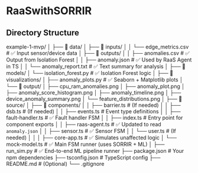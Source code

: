# RaaSwithSORRIR
## Directory Structure
example-1-mvp/
│
├── 📁 data/
│   ├── 📁 inputs/
│   │   └── edge_metrics.csv                 # ✅ Input sensor/device data
│   ├── 📁 outputs/
│   │   ├── anomalies.csv                    # ✅ Output from Isolation Forest
│   │   ├── anomaly.json                     # ✅ Used by RaaS Agent in TS
│   │   └── anomaly_report.txt               # ✅ Text summary for analysis
│
├── 📁 models/
│   └── isolation_forest.py                  # ✅ Isolation Forest logic
│
├── 📁 visualizations/
│   ├── anomaly_plots.py                     # ✅ Seaborn + Matplotlib plots
│   └── 📁 output/
│       ├── cpu_ram_anomalies.png
│       ├── anomaly_plot.png
│       ├── anomaly_score_histogram.png
│       ├── anomaly_timeline.png
│       ├── device_anomaly_summary.png
│       └── feature_distributions.png
│
├── 📁 source/
│   ├── 📁 components/
│   │   ├── barrier.ts                       # (If needed)
│   │   ├── dsb.ts                           # (If needed)
│   │   ├── events.ts                        # Event type definitions
│   │   ├── fault-handler.ts                 # ✅ Fault handler FSM
│   │   ├── index.ts                         # Entry point for component exports
│   │   ├── raas-agent.ts                    # ✅ Updated to read `anomaly.json`
│   │   ├── sensor.ts                        # ✅ Sensor FSM
│   │   └── user.ts                          # (If needed)
│   │
│   ├── core-app.ts                          # ✅ Simulates unaffected logic
│   └── mock-model.ts                        # ✅ Main FSM runner (uses SORRIR + ML)
│
├── run_sim.py                               # ✅ End-to-end ML pipeline runner
├── package.json                             # Your npm dependencies
├── tsconfig.json                            # TypeScript config
├── README.md                                # (Optional)
└── .gitignore                               

